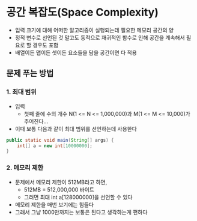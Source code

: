 # 공간 복잡도(Space Complexity)

* 입력 크기에 대해 어떠한 알고리즘이 실행되는데 필요한 메모리 공간의 양
* 정적 변수로 선언된 것 말고도 동적으로 재귀적인 함수로 인해 공간을 계속해서 필요로 할 경우도 포함
* 배열이든 맵이든 셋이든 요소들을 담을 공간이면 다 적용

## 문제 푸는 방법

### 1. 최대 범위

* 입력
    * 첫째 줄에 수의 개수 N(1 <= N <= 1,000,000)과 M(1 <= M <= 10,000)가 주어진다...
* 이때 보통 다음과 같이 최대 범위를 선언하는데 사용한다

```java
public static void main(String[] args) {
    int[] a = new int[10000000];
}

```
### 2. 메모리 제한
* 문제에서 메모리 제한이 512MB라고 하면,
  * 512MB = 512,000,000 바이트
  * 그러면 최대 int a[128000000]을 선언할 수 있다
* 메모리 제한을 매번 보기에는 힘들다
* 그래서 그냥 1000만까지는 보통은 된다고 생각하는게 편하다